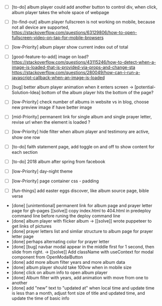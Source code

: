 * [  ] [to-do] album player could add another button to control div, when click, album player takes the whole space of webpage
* [  ] [to-find-out] album player fullscreen is not working on mobile, because not all device are supported, https://stackoverflow.com/questions/63129806/how-to-open-fullscreen-video-on-tap-for-mobile-browsers
* [  ] [low-Priority] album player show current index out of total
* [  ] [good-feature-to-add] image on load? https://stackoverflow.com/questions/43115246/how-to-detect-when-a-image-is-loaded-that-is-provided-via-props-and-change-sta
https://stackoverflow.com/questions/280049/how-can-i-run-a-javascript-callback-when-an-image-is-loaded
* [  ] [bug] better album player animation when it enters screen -> [potential-Solution-Idea] bottom of the album player hits the bottom of the page?
* [  ] [low-Priority] check number of albums in website vs in blog, choose new preview image if have better image
* [  ] [mid-Priority] permanent link for single album and single prayer letter, revise url when the element is loaded ?
* [  ] [low-Priority] hide filter when album player and testimony are active, show one row


* [  ] [to-do] faith statement page, add toggle on and off to show content for each section
* [  ] [to-do] 2018 album after spring from facebook

* [  ] [low-Priority] day-night theme


* [  ] [low-Priority] page container css - padding

* [  ] [fun-things] add easter eggs discover, like album source page, bible verse

* [done] [unintentional] permanent link for album page and prayer letter page for gh-pages [[solve]] copy index.html to 404.html in predeploy command line before runing the deploy command line
* [done] album player with flicker album -> [[solve]] wrote puppeteer to get links of pictures
* [done] prayer letters list and simliar structure to album page for prayer letter page
* [done] perhaps alternating color for prayer letter
* [done] [bug] navbar modal appear in the middle first for 1 second, then slide from right. -> [[solve]] Add className with useContext for modal component from OpenModalButton
* [done] add more album filter years and more album data
* [done] album player should take 100vw when in mobile size
* [done] click on album info to open album player
* [done] Album filter with years, add animation with move from one to another
* [done] add "new" text to "updated at" when local time and update time is less than a month, adjust font size of title and updated time, and update the time of basic info
